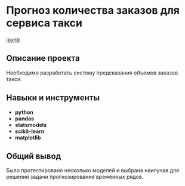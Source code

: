 # Прогноз количества заказов для сервиса такси

[ipynb](https://github.com/nosnic/y_practicum/blob/main/10_taxi_orders_forecasting/taxi_orders_forecasting.ipynb)

## Описание проекта

Необходимо разработать систему предсказания объемов заказов такси.

## Навыки и инструменты

- **python**
- **pandas**
- **statsmodels**
- **scikit-learn**
- **matplotlib**

## Общий вывод

Было протестировано несколько моделей и выбрана наилучая для решения задачи прогнозирования временных рядов.
